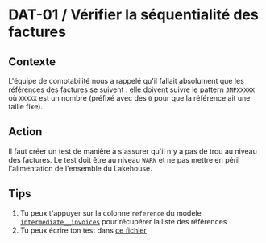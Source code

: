 # **DAT-01** / Vérifier la séquentialité des factures

## Contexte
L'équipe de comptabilité nous a rappelé qu'il fallait absolument que les références des factures se suivent : elle doivent suivre le pattern `JMPXXXXX` où `XXXXX` est un nombre (préfixé avec des `0` pour que la référence ait une taille fixe).


## Action
Il faut créer un test de manière à s'assurer qu'il n'y a pas de trou au niveau des factures. Le test doit être au niveau `WARN` et ne pas mettre en péril l'alimentation de l'ensemble du Lakehouse.


## Tips
1) Tu peux t'appuyer sur la colonne `reference` du modèle [`intermediate__invoices`](../../dbt/models/intermediate/intermediate__invoices.sql) pour récupérer la liste des références
2) Tu peux écrire ton test dans [ce fichier](../../dbt/tests/intermediate/invoices/intermediate__invoices__references_should_be_sequential.sql)


